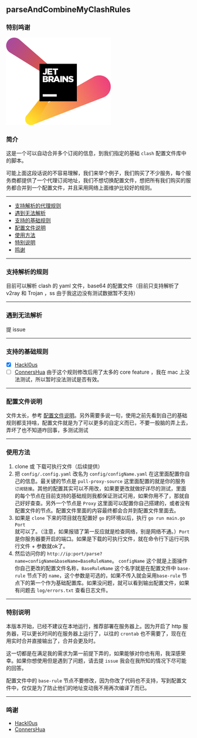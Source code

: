 ## parseAndCombineMyClashRules


### 特别鸣谢
[![jetbrains](jetbrains-variant-2.svg)](https://www.jetbrains.com/?from=PullAndMergeConfig)

### 简介

这是一个可以自动合并多个订阅的信息，到我们指定的基础 `clash` 配置文件库中的脚本。

可能上面这段话说的不容易理解，我们来举个例子，我们购买了不少服务，每个服务商都提供了一个代理订阅地址，我们不想切换配置文件，想把所有我们购买的服务都合并到一个配置文件，并且采用网络上面维护比较好的规则。



---
* [支持解析的代理规则](#支持解析的代理规则)
* [遇到无法解析](#遇到无法解析)
* [支持的基础规则](#支持的基础规则)
* [配置文件说明](#配置文件说明)
* [使用方法](#使用方法)
* [特别说明](#特别说明)
* [鸣谢](#鸣谢)

---

### 支持解析的规则

目前可以解析 clash 的 yaml 文件，base64 的配置文件（目前只支持解析了 v2ray 和 Trojan ，ss 由于我这边没有测试数据暂不支持）

---

### 遇到无法解析

提 issue

---

### 支持的基础规则
- [x] [Hackl0us](https://github.com/Hackl0us/SS-Rule-Snippet)
- [ ] [ConnersHua](https://github.com/ConnersHua/Profiles) 由于这个规则修改后用了太多的 core feature ，我在 mac 上没法测试，所以暂时没法测试是否有效。

---

### 配置文件说明

文件太长，参考 [配置文件说明](config/.config.yaml)。另外需要多说一句，使用之前先看到自己的基础规则都支持啥，配置文件就是为了可以更多的自定义而已，不要一股脑的弄上去，弄坏了也不知道咋回事，多测试测试

---

### 使用方法

1. clone 或 下载可执行文件（后续提供）
2. 把 `config/.config.yaml` 改名为 `config/configName.yaml` 在这里面配置你自己的信息。最关键的节点是 `pull-proxy-source` 这里面配置的就是你的服务 `订阅链接`。其他的配置其实可以不用改，如果要更改就做好详尽的测试，里面的每个节点在目前支持的基础规则我都保证测试可用，如果你用不了，那就自己好好查查。另外一个节点是 `Proxy` 这里面可以配置你自己搭建的，或者没有配置文件的节点。配置文件里面的内容最终都会合并到配置文件里面去。
3. 如果是 `clone` 下来的项目就在配置好 `go` 的环境以后，执行 `go run main.go Port` 就可以了。（注意，如果报错了第一反应就是检查网络，别是网络不通。）`Port` 是你服务器要开启的端口。如果是下载的可执行文件，就在命令行下运行可执行文件 + 参数就ok了。
4. 然后访问你的 `http://ip:port/parse?name=configName&baseName=BaseRuleName`。 `configName` 这个就是上面操作你自己更改的配置文件名称，`BaseRuleName` 这个名字就是在配置文件中 `base-rule` 节点下的 `name`，这个参数是可选的，如果不传入就会采用`base-rule` 节点下的第一个作为基础配置库。如果没问题，就可以看到输出配置文件，如果有问题去 `log/errors.txt` 查看日志文件。

---

### 特别说明

本版本开始，已经不建议在本地运行，推荐部署在服务器上。因为开启了 http 服务器，可以更长时间的在服务器上运行了，以往的 `crontab` 也不需要了，现在在用实时合并直接输出了，合并会更及时。

这一切都是在满足我的需求为第一前提下弄的，如果能够对你也有用，我深感荣幸。如果你想使用但是遇到了问题，请去提 `issue` 我会在我所知的情况下尽可能的回答。

配置文件中的 `base-rule` 节点不要修改，因为你改了代码也不支持，写到配置文件中，仅仅是为了防止他们的地址变动我不用再次编译了而已。 

---

### 鸣谢

- [Hackl0us](https://github.com/Hackl0us)
- [ConnersHua](https://github.com/ConnersHua)
